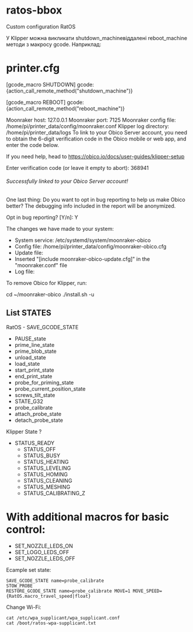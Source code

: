 # ratos-bbox
Custom configuration RatOS


У Klipper можна викликати shutdown_machineвіддалені reboot_machine методи з макросу gcode. Наприклад:

# printer.cfg

[gcode_macro SHUTDOWN]
gcode:
  {action_call_remote_method("shutdown_machine")}

[gcode_macro REBOOT]
gcode:
  {action_call_remote_method("reboot_machine")}


Moonraker host: 127.0.0.1
Moonraker port: 7125
Moonraker config file: /home/pi/printer_data/config/moonraker.conf
Klipper log directory: /home/pi/printer_data/logs
To link to your Obico Server account, you need to obtain the 6-digit verification code
in the Obico mobile or web app, and enter the code below.

If you need help, head to https://obico.io/docs/user-guides/klipper-setup


Enter verification code (or leave it empty to abort): 368941

###### Successfully linked to your Obico Server account!

One last thing: Do you want to opt in bug reporting to help us make Obico better?
The debugging info included in the report will be anonymized.

Opt in bug reporting? [Y/n]: Y

The changes we have made to your system:

- System service: /etc/systemd/system/moonraker-obico
- Config file: /home/pi/printer_data/config/moonraker-obico.cfg
- Update file:
- Inserted "[include moonraker-obico-update.cfg]" in the "moonraker.conf" file
- Log file:

To remove Obico for Klipper, run:

cd ~/moonraker-obico
./install.sh -u


## List STATES

RatOS - SAVE_GCODE_STATE

  - PAUSE_state
  - prime_line_state
  - prime_blob_state
  - unload_state
  - load_state
  - start_print_state
  - end_print_state
  - probe_for_priming_state
  - probe_current_position_state
  - screws_tilt_state
  - STATE_G32
  - probe_calibrate
  - attach_probe_state
  - detach_probe_state

Klipper State ?

  - STATUS_READY
	- STATUS_OFF
	- STATUS_BUSY
	- STATUS_HEATING
	- STATUS_LEVELING
	- STATUS_HOMING
	- STATUS_CLEANING
	- STATUS_MESHING
	- STATUS_CALIBRATING_Z

# With additional macros for basic control:

  - SET_NOZZLE_LEDS_ON
  - SET_LOGO_LEDS_OFF
  - SET_NOZZLE_LEDS_OFF

Ecample set state:

```
SAVE_GCODE_STATE name=probe_calibrate
STOW_PROBE
RESTORE_GCODE_STATE name=probe_calibrate MOVE=1 MOVE_SPEED={RatOS.macro_travel_speed|float}
```

Change Wi-Fi:
  
```
cat /etc/wpa_supplicant/wpa_supplicant.conf
cat /boot/ratos-wpa-supplicant.txt
```